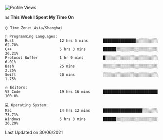 <!--START_SECTION:waka-->
![Profile Views](http://img.shields.io/badge/Profile%20Views-3-blue)

📊 **This Week I Spent My Time On** 

```text
⌚︎ Time Zone: Asia/Shanghai

💬 Programming Languages: 
Rust                     12 hrs 5 mins       ███████████████░░░░░░░░░░   62.78% 
C++                      5 hrs 3 mins        ██████░░░░░░░░░░░░░░░░░░░   26.21% 
Protocol Buffer          1 hr 9 mins         █░░░░░░░░░░░░░░░░░░░░░░░░   6.01% 
Bash                     25 mins             ░░░░░░░░░░░░░░░░░░░░░░░░░   2.25% 
Swift                    20 mins             ░░░░░░░░░░░░░░░░░░░░░░░░░   1.75%

🔥 Editors: 
VS Code                  19 hrs 16 mins      █████████████████████████   100.0%

💻 Operating System: 
Mac                      14 hrs 12 mins      ██████████████████░░░░░░░   73.71% 
Windows                  5 hrs 3 mins        ██████░░░░░░░░░░░░░░░░░░░   26.29%

```


 Last Updated on 30/06/2021
<!--END_SECTION:waka-->
